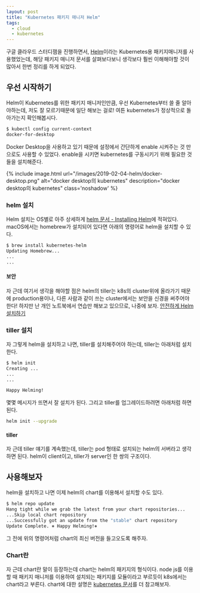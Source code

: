 ```yaml
---
layout: post
title: "Kubernetes 패키지 매니저 Helm"
tags:
  - cloud
  - kubernetes
---
```


구글 클라우드 스터디잼을 진행하면서, [Helm](https://helm.sh)이라는 Kubernetes용 패키지매니저를 사용했었는데, 해당 패키지 매니저 문서를 살펴보다보니 생각보다 훨씬 이해해야할 것이 많아서 한번 정리를 하게 되었다.

## 우선 시작하기

Helm이 Kubernetes를 위한 패키지 매니저인만큼, 우선 Kubernetes부터 쓸 줄 알아야하는데, 저도 잘 모르기때문에 일단 해보는 걸로! 여튼 kubernetes가 정상적으로 돌아가는지 확인해봅시다.

```bash
$ kubectl config current-context
docker-for-desktop
```

Docker Desktop을 사용하고 있기 때문에 설정에서 간단하게 enable 시켜주는 것 만으로도 사용할 수 있었다. enable을 시키면 kubernetes를 구동시키기 위해 필요한 것들을 설치해준다.

{% include image.html url="/images/2019-02-04-helm/docker-desktop.png" alt="docker desktop의 kubernetes" description="docker desktop의 kubernetes" class='noshadow' %}

### helm 설치

Helm 설치는 OS별로 아주 상세하게 [helm 문서 - Installing Helm](https://docs.helm.sh/using_helm/#installing-helm)에 적혀있다. macOS에서는 homebrew가 설치되어 있다면 아래의 명령어로 helm을 설치할 수 있다.

```bash
$ brew install kubernetes-helm
Updating Homebrew...
...
...
```

#### 보안

자 근데 여기서 생각을 해야할 점은 helm의 tiller는 k8s의 cluster위에 올라가기 때문에 production용이나, 다른 사람과 같이 쓰는 cluster에서는 보안을 신경을 써주어야 한다! 하지만 난 개인 노트북에서 연습만 해보고 있으므로, 나중에 보자. [안전하게 Helm 설치하기](https://docs.helm.sh/using_helm/#securing-your-helm-installation)

### tiller 설치

자 그렇게 helm을 설치하고 나면, tiller를 설치해주어야 하는데, tiller는 아래처럼 설치한다.

```bash
$ helm init
Creating ...
...
...

Happy Helming!
```

몇몇 메시지가 뜨면서 잘 설치가 된다. 그리고 tiller를 업그레이드하려면 아래처럼 하면된다.

```bash
helm init --upgrade
```

#### tiller

자 근데 tiller 얘기를 계속했는데, tiller는 pod 형태로 설치되는 helm의 서버라고 생각하면 된다. helm이 client이고, tiller가 server인 한 쌍의 구조이다.

## 사용해보자

helm을 설치하고 나면 이제 helm의 chart를 이용해서 설치할 수도 있다.

```bash
$ helm repo update
Hang tight while we grab the latest from your chart repositories...
...Skip local chart repository
...Successfully got an update from the "stable" chart repository
Update Complete. ⎈ Happy Helming!⎈
```

그 전에 위의 명령어처럼 chart의 최신 버전을 들고오도록 해주자.

### Chart란

자 근데 chart란 말이 등장하는데 chart는 helm의 패키지의 형식이다. node js를 이용할 때 패키지 매니저를 이용하여 설치되는 패키지를 모듈이라고 부르듯이 k8s에서는 chart라고 부른다. chart에 대한 설명은 [kubernetes 문서](https://docs.helm.sh/developing_charts/)를 더 참고해보자.

